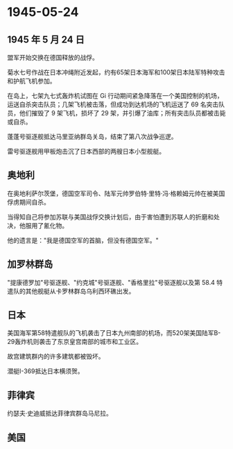 # 1945-05-24

## 1945 年 5 月 24 日

盟军开始交换在德国释放的战俘。

菊水七号作战在日本冲绳附近发起，约有65架日本海军和100架日本陆军特种攻击和护航飞机参加。

在岛上，七架九七式轰炸机试图在 Gi
行动期间紧急降落在一个美国控制的机场，运送自杀突击队员；几架飞机被击落，但成功到达机场的飞机运送了
69 名突击队员，他们摧毁了 9 架飞机，损坏了 29
架，并引爆了油库；所有突击队员都被击毙或自杀。

蓬蓬号驱逐舰抵达马里亚纳群岛关岛，结束了第八次战争巡逻。

雷号驱逐舰用甲板炮击沉了日本西部的两艘日本小型舰艇。

## 奥地利

在奥地利萨尔茨堡，德国空军司令、陆军元帅罗伯特·里特·冯·格赖姆元帅在被美国俘虏期间自杀。

当得知自己将参加苏联与美国战俘交换计划后，由于害怕遭到苏联人的折磨和处决，他服用了氰化物。

他的遗言是："我是德国空军的首脑，但没有德国空军。"

## 加罗林群岛

"提康德罗加"号驱逐舰、"约克城"号驱逐舰、"香格里拉"号驱逐舰以及第 58.4
特遣队的其他舰艇从卡罗林群岛乌利西环礁出发。

## 日本

美国海军第58特遣舰队的飞机袭击了日本九州南部的机场，而520架美国陆军B-29轰炸机则袭击了东京皇宫南部的城市和工业区。

故宫建筑群内的许多建筑都被毁坏。

潜艇I-369抵达日本横须贺。

## 菲律宾

约瑟夫·史迪威抵达菲律宾群岛马尼拉。

## 美国

